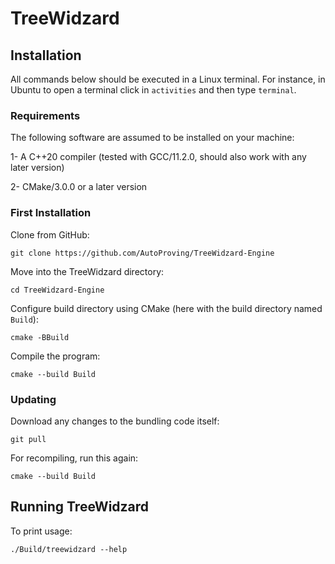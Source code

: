 # TreeWidzard

## Installation

All commands below should be executed in a Linux terminal. For instance, in Ubuntu to open a terminal click in ``activities`` and then type ``terminal``.

### Requirements
The following software are assumed to be installed on your machine:

1- A C++20 compiler (tested with GCC/11.2.0, should also work with any later version)

2- CMake/3.0.0 or a later version

### First Installation

Clone from GitHub:
```commandline
git clone https://github.com/AutoProving/TreeWidzard-Engine
```

Move into the TreeWidzard directory:
```commandline
cd TreeWidzard-Engine
```

Configure build directory using CMake (here with the build directory named `Build`):
```commandline
cmake -BBuild
```

Compile the program:
```commandline
cmake --build Build
```

### Updating
Download any changes to the bundling code itself:
```commandline
git pull
```

For recompiling, run this again:
```commandline
cmake --build Build
```

## Running TreeWidzard
To print usage:
```
./Build/treewidzard --help
```
